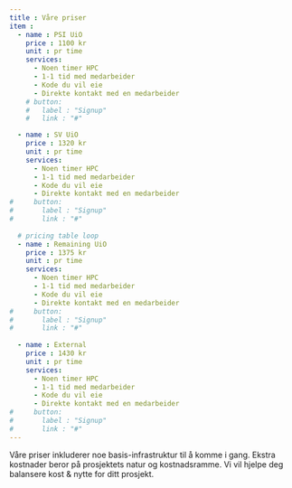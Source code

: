 ```yaml
---
title : Våre priser
item :
  - name : PSI UiO
    price : 1100 kr
    unit : pr time
    services:
      - Noen timer HPC
      - 1-1 tid med medarbeider
      - Kode du vil eie
      - Direkte kontakt med en medarbeider
    # button:
    #   label : "Signup"
    #   link : "#"

  - name : SV UiO
    price : 1320 kr
    unit : pr time
    services:
      - Noen timer HPC
      - 1-1 tid med medarbeider
      - Kode du vil eie
      - Direkte kontakt med en medarbeider
#     button:
#       label : "Signup"
#       link : "#"
   
  # pricing table loop
  - name : Remaining UiO
    price : 1375 kr
    unit : pr time
    services:
      - Noen timer HPC
      - 1-1 tid med medarbeider
      - Kode du vil eie
      - Direkte kontakt med en medarbeider
#     button:
#       label : "Signup"
#       link : "#"
   
  - name : External
    price : 1430 kr
    unit : pr time
    services:
      - Noen timer HPC
      - 1-1 tid med medarbeider
      - Kode du vil eie
      - Direkte kontakt med en medarbeider
#     button:
#       label : "Signup"
#       link : "#"
---
```


Våre priser inkluderer noe basis-infrastruktur til å komme i gang.
Ekstra kostnader beror på prosjektets natur og kostnadsramme.
Vi vil hjelpe deg balansere kost & nytte for ditt prosjekt.

